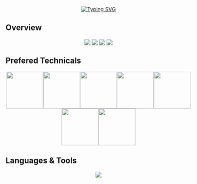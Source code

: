 <div align="center">
<a href="https://git.io/typing-svg"><img src="https://readme-typing-svg.demolab.com?font=Caveat&size=60&pause=1000&center=true&vCenter=true&width=600&height=100&lines=Stay+Hungry,+Stay+Foolish.;You+Fall,+You+Stand+up." alt="Typing SVG" /></a>
</div>

## Overview

<div align="center">
  <img align="center" src="http://github-profile-summary-cards.vercel.app/api/cards/repos-per-language?username=always1739&theme=github" />
  <img align="center" src="http://github-profile-summary-cards.vercel.app/api/cards/most-commit-language?username=always1739&theme=github" />
  <img align="center" src="http://github-profile-summary-cards.vercel.app/api/cards/productive-time?username=always1739&theme=github&utcOffset=5" />
  <img align="center" src="http://github-profile-summary-cards.vercel.app/api/cards/stats?username=always1739&theme=github" />  
</div>

## Prefered Technicals
<p align="center">
  <img src="https://media3.giphy.com/media/ln7z2eWriiQAllfVcn/200w.webp" width="100"><img src="https://i.giphy.com/media/LMt9638dO8dftAjtco/200.webp" width="100"><img src="https://i.giphy.com/media/eNAsjO55tPbgaor7ma/200w.webp" width="100"><img src="https://i.giphy.com/media/VgGthkhUvGgOit7Y9i/200.webp" width="100"><img src="https://media3.giphy.com/media/kdFc8fubgS31b8DsVu/giphy.webp" width="100"><img src="https://i.giphy.com/media/KzJkzjggfGN5Py6nkT/200.webp" width="100"><img src="https://i.giphy.com/media/IdyAQJVN2kVPNUrojM/200.webp" width="100">
</p>

## Languages & Tools
<p align="center">
  <a href="https://skillicons.dev">
    <img src="https://skillicons.dev/icons?i=html,js,ts,css,sass,php,py,react,redux,nextjs,nuxtjs,angular,vue,nodejs,threejs,webpack,gatsby,django,flask,laravel,wordpress,bootstrap,tailwind,jquery,mongodb,mysql,postgres,apollo,dynamodb,firebase,sqlite,c,cs,cpp,java,ruby,rails,md,nginx,powershell,prisma,qt,vscode,atom,idea,androidstudio,flutter,dart,kotlin,eclipse,git,github,linux,svg,unity,unreal,vercel,heroku,aws,azure" />
  </a>
</p>
<br><br>
